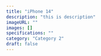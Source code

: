 ```yaml
---
title: "iPhone 14"
description: "this is description"
imageURL: ""
images: []
specifications: ""
category: "Category 2"
draft: false
---
```

